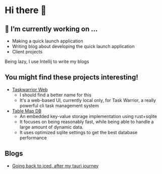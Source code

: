 # Hi there 👋

## 🔭 I’m currently working on ...
- Making a quick launch application
- Writing blog about developing the quick launch application
- Client projects

Being lazy, I use Intellij to write my blogs

## You might find these projects interesting!

- [Taskwarrior Web](https://github.com/tmahmood/taskwarrior-web)
  - I should find a better name for this
  - It's a web-based UI, currently local only, for Task Warrior, a really powerful cli task management system
- [Table Map DB](https://github.com/tmahmood/table_map_db)
  - An embedded key-value storage implementation using rust+sqlite
  - It focuses on being reasonably fast, while being able to handle a large amount of dynamic data.
  - It uses optimized sqlite settings to get the best database performance


## Blogs
- [Going back to iced, after my tauri journey](blogs/2024/Nov/24.md)

<!--

Here are some ideas to get you started:

- 🌱 I’m currently learning ...
- 👯 I’m looking to collaborate on ...
- 🤔 I’m looking for help with ...
- 💬 Ask me about ...
- 📫 How to reach me: ...
- 😄 Pronouns: ...
- ⚡ Fun fact: ...
-->
